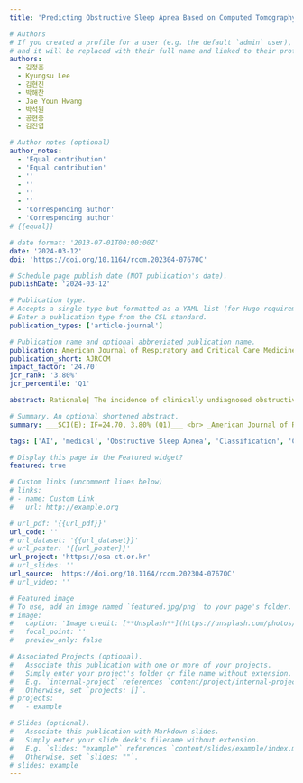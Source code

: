 ```yaml
---
title: 'Predicting Obstructive Sleep Apnea Based on Computed Tomography Scan Using Deep Learning Models'

# Authors
# If you created a profile for a user (e.g. the default `admin` user), write the username (folder name) here
# and it will be replaced with their full name and linked to their profile.
authors:
  - 김정훈
  - Kyungsu Lee
  - 김현진
  - 박해찬
  - Jae Youn Hwang
  - 박석원
  - 공현중
  - 김진엽

# Author notes (optional)
author_notes:
  - 'Equal contribution'
  - 'Equal contribution'
  - ''
  - ''
  - ''
  - ''
  - 'Corresponding author'
  - 'Corresponding author'
# {{equal}}

# date format: '2013-07-01T00:00:00Z'
date: '2024-03-12'
doi: 'https://doi.org/10.1164/rccm.202304-0767OC'

# Schedule page publish date (NOT publication's date).
publishDate: '2024-03-12'

# Publication type.
# Accepts a single type but formatted as a YAML list (for Hugo requirements).
# Enter a publication type from the CSL standard.
publication_types: ['article-journal']

# Publication name and optional abbreviated publication name.
publication: American Journal of Respiratory and Critical Care Medicine
publication_short: AJRCCM
impact_factor: '24.70'
jcr_rank: '3.80%'
jcr_percentile: 'Q1'

abstract: Rationale| The incidence of clinically undiagnosed obstructive sleep apnea (OSA) is high among the general population due to limited access to polysomnography. Computed tomography (CT) of craniofacial regions obtained for other purposes can be beneficial in predicting OSA and its severity. Objectives| To predict OSA and its severity based on paranasal CT using a 3-dimensional deep learning algorithm. Methods| One internal dataset (n=798) and two external datasets (n=135 and 85) were used in this study. In the internal dataset, 92 normal, 159 mild, 201 moderate, and 346 severe OSA participants were enrolled to derive the deep learning model. A multimodal deep learning model was elicited from the connection between a 3-dimensional convolutional neural network (CNN)-based part treating unstructured data (CT images) and a multi-layer perceptron (MLP)-based part treating structured data (age, sex, and body mass index) to predict OSA and its severity. Measurements and Main Results| In four-class classification for predicting the severity of OSA, the AirwayNet-MM-H model (multimodal model with airway-highlighting preprocessing algorithm) showed an average accuracy of 87.6% (95% confidence interval [CI] 86.8–88.6) in the internal dataset and 84.0% (95% CI 83.0–85.1) and 86.3% (95% CI 85.3-87.3) in the two external datasets, respectively. In the two-class classification for predicting significant OSA (moderate to severe OSA), The area under the receiver operating characteristics (AUROC), accuracy, sensitivity, specificity, and F1 score were 0.910 (95% CI 0.899–0.922), 91.0% (95% CI 90.1–91.9), 89.9% (95% CI 88.8–90.9), 93.5% (95% CI 92.7–94.3), and 93.2% (95% CI 92.5–93.9), respectively, in the internal dataset. Furthermore, the diagnostic performance of the Airway Net-MM-H model outperformed that of the other six state-of-the-art deep learning models in terms of accuracy for both four- and two-class classifications and AUROC for two-class classification (p<0.001). Conclusions| A novel deep learning model, including a multimodal deep learning model and an airway-highlighting preprocessing algorithm from CT images obtained for other purposes, can provide significantly precise outcomes for OSA diagnosis

# Summary. An optional shortened abstract.
summary: ___SCI(E); IF=24.70, 3.80% (Q1)___ <br> _American Journal of Respiratory and Critical Care Medicine (AJRCCM, Early Accept)_

tags: ['AI', 'medical', 'Obstructive Sleep Apnea', 'Classification', 'CT', 'Multi-modal', 'Q1']

# Display this page in the Featured widget?
featured: true

# Custom links (uncomment lines below)
# links:
# - name: Custom Link
#   url: http://example.org

# url_pdf: '{{url_pdf}}'
url_code: ''
# url_dataset: '{{url_dataset}}'
# url_poster: '{{url_poster}}'
url_project: 'https://osa-ct.or.kr'
# url_slides: ''
url_source: 'https://doi.org/10.1164/rccm.202304-0767OC'
# url_video: ''

# Featured image
# To use, add an image named `featured.jpg/png` to your page's folder.
# image:
#   caption: 'Image credit: [**Unsplash**](https://unsplash.com/photos/pLCdAaMFLTE)'
#   focal_point: ''
#   preview_only: false

# Associated Projects (optional).
#   Associate this publication with one or more of your projects.
#   Simply enter your project's folder or file name without extension.
#   E.g. `internal-project` references `content/project/internal-project/index.md`.
#   Otherwise, set `projects: []`.
# projects:
#   - example

# Slides (optional).
#   Associate this publication with Markdown slides.
#   Simply enter your slide deck's filename without extension.
#   E.g. `slides: "example"` references `content/slides/example/index.md`.
#   Otherwise, set `slides: ""`.
# slides: example
---
```

